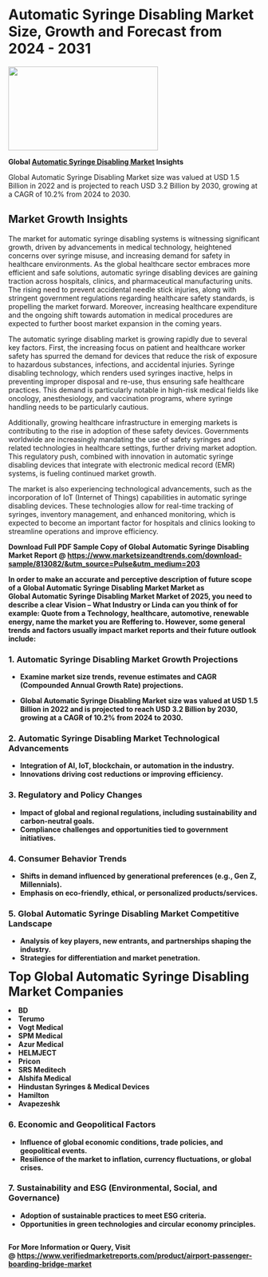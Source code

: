 <H1>Automatic Syringe Disabling Market Size, Growth and Forecast from 2024 - 2031</H1><img class="aligncenter size-medium wp-image-584254" src="https://thirdeyenews.in/wp-content/uploads/2024/09/Global-Market-Research-300x168.jpeg" alt="" width="300" height="168" /><p><strong>Global&nbsp;<a href="https://www.marketsizeandtrends.com/download-sample/813082/&amp;utm_source=Pulse&amp;utm_medium=203">Automatic Syringe Disabling Market</a> Insights</strong></p><p>Global Automatic Syringe Disabling Market size was valued at USD 1.5 Billion in 2022 and is projected to reach USD 3.2 Billion by 2030, growing at a CAGR of 10.2% from 2024 to 2030.</p><p><h2>Market Growth Insights</h2> <p>The market for automatic syringe disabling systems is witnessing significant growth, driven by advancements in medical technology, heightened concerns over syringe misuse, and increasing demand for safety in healthcare environments. As the global healthcare sector embraces more efficient and safe solutions, automatic syringe disabling devices are gaining traction across hospitals, clinics, and pharmaceutical manufacturing units. The rising need to prevent accidental needle stick injuries, along with stringent government regulations regarding healthcare safety standards, is propelling the market forward. Moreover, increasing healthcare expenditure and the ongoing shift towards automation in medical procedures are expected to further boost market expansion in the coming years.</p> <p><strong></strong></p> <p>The automatic syringe disabling market is growing rapidly due to several key factors. First, the increasing focus on patient and healthcare worker safety has spurred the demand for devices that reduce the risk of exposure to hazardous substances, infections, and accidental injuries. Syringe disabling technology, which renders used syringes inactive, helps in preventing improper disposal and re-use, thus ensuring safe healthcare practices. This demand is particularly notable in high-risk medical fields like oncology, anesthesiology, and vaccination programs, where syringe handling needs to be particularly cautious.</p> <p>Additionally, growing healthcare infrastructure in emerging markets is contributing to the rise in adoption of these safety devices. Governments worldwide are increasingly mandating the use of safety syringes and related technologies in healthcare settings, further driving market adoption. This regulatory push, combined with innovation in automatic syringe disabling devices that integrate with electronic medical record (EMR) systems, is fueling continued market growth.</p> <p>The market is also experiencing technological advancements, such as the incorporation of IoT (Internet of Things) capabilities in automatic syringe disabling devices. These technologies allow for real-time tracking of syringes, inventory management, and enhanced monitoring, which is expected to become an important factor for hospitals and clinics looking to streamline operations and improve efficiency.</p> <p><strong></p><p><span class=""><strong>Download Full PDF Sample Copy of Global Automatic Syringe Disabling Market Report</strong> @ <a href="https://www.marketsizeandtrends.com/download-sample/813082/&amp;utm_source=Pulse&amp;utm_medium=203" target="_blank">https://www.marketsizeandtrends.com/download-sample/813082/&amp;utm_source=Pulse&amp;utm_medium=203</a></span></p><p>In order to make an accurate and perceptive description of future scope of a Global&nbsp;Automatic Syringe Disabling Market Market as Global&nbsp;Automatic Syringe Disabling Market Market of 2025, you need to describe a clear Vision &ndash; What Industry or Linda can you think of for example: Quote from a Technology, healthcare, automotive, renewable energy, name the market you are Reffering to. However, some general trends and factors usually impact market reports and their future outlook include:</p><h3>1.&nbsp;<strong>Automatic Syringe Disabling Market Growth Projections</strong></h3><ul><li>Examine market size trends, revenue estimates and CAGR (Compounded Annual Growth Rate) projections.</li><li><p>Global Automatic Syringe Disabling Market size was valued at USD 1.5 Billion in 2022 and is projected to reach USD 3.2 Billion by 2030, growing at a CAGR of 10.2% from 2024 to 2030.</p></li></ul><h3>2.&nbsp;<strong>Automatic Syringe Disabling Market Technological Advancements</strong></h3><ul><li>Integration of AI, IoT, blockchain, or automation in the industry.</li><li>Innovations driving cost reductions or improving efficiency.</li></ul><h3>3.&nbsp;<strong>Regulatory and Policy Changes</strong></h3><ul><li>Impact of global and regional regulations, including sustainability and carbon-neutral goals.</li><li>Compliance challenges and opportunities tied to government initiatives.</li></ul><h3>4.&nbsp;<strong>Consumer Behavior Trends</strong></h3><ul><li>Shifts in demand influenced by generational preferences (e.g., Gen Z, Millennials).</li><li>Emphasis on eco-friendly, ethical, or personalized products/services.</li></ul><h3>5.&nbsp;<strong>Global Automatic Syringe Disabling Market Competitive Landscape</strong></h3><ul><li>Analysis of key players, new entrants, and partnerships shaping the industry.</li><li>Strategies for differentiation and market penetration.</li></ul><p data-pm-slice="1 1 []"><span style="color: inherit; font-family: inherit; font-size: 25px;">Top Global Automatic Syringe Disabling Market Companies</span></p><div class="" data-test-id=""><p><li>BD</li><li> Terumo</li><li> Vogt Medical</li><li> SPM Medical</li><li> Azur Medical</li><li> HELMJECT</li><li> Pricon</li><li> SRS Meditech</li><li> Alshifa Medical</li><li> Hindustan Syringes & Medical Devices</li><li> Hamilton</li><li> Avapezeshk</li></p></div><h3>6.&nbsp;<strong>Economic and Geopolitical Factors</strong></h3><ul><li>Influence of global economic conditions, trade policies, and geopolitical events.</li><li>Resilience of the market to inflation, currency fluctuations, or global crises.</li></ul><h3>7.&nbsp;<strong>Sustainability and ESG (Environmental, Social, and Governance)</strong></h3><ul><li>Adoption of sustainable practices to meet ESG criteria.</li><li>Opportunities in green technologies and circular economy principles.</li></ul><h2><strong style="font-size: 14px;">For More Information or Query, Visit @&nbsp;</strong><a style="background-color: #ffffff; font-size: 14px;" href="https://www.marketsizeandtrends.com/report/automatic-syringe-disabling-market/" target="_blank">https://www.verifiedmarketreports.com/product/airport-passenger-boarding-bridge-market</a></h2>
